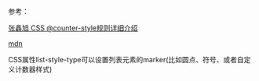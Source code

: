 参考：

[张鑫旭 CSS @counter-style规则详细介绍](https://www.zhangxinxu.com/wordpress/2021/10/css-counter-style/)

[mdn](https://developer.mozilla.org/zh-CN/docs/Web/CSS/@counter-style)

CSS属性list-style-type可以设置列表元素的marker(比如圆点、符号、或者自定义计数器样式)